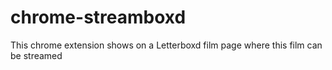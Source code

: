 # chrome-streamboxd
This chrome extension shows on a Letterboxd film page where this film can be streamed
